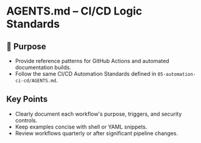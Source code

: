 # AGENTS.md – CI/CD Logic Standards

## 📌 Purpose
- Provide reference patterns for GitHub Actions and automated documentation builds.
- Follow the same CI/CD Automation Standards defined in `05-automation-ci-cd/AGENTS.md`.

## Key Points
- Clearly document each workflow's purpose, triggers, and security controls.
- Keep examples concise with shell or YAML snippets.
- Review workflows quarterly or after significant pipeline changes.
